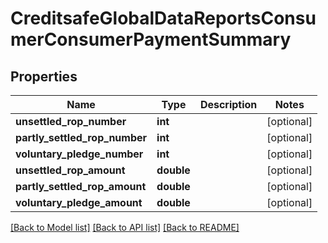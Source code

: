 # CreditsafeGlobalDataReportsConsumerConsumerPaymentSummary

## Properties
Name | Type | Description | Notes
------------ | ------------- | ------------- | -------------
**unsettled_rop_number** | **int** |  | [optional] 
**partly_settled_rop_number** | **int** |  | [optional] 
**voluntary_pledge_number** | **int** |  | [optional] 
**unsettled_rop_amount** | **double** |  | [optional] 
**partly_settled_rop_amount** | **double** |  | [optional] 
**voluntary_pledge_amount** | **double** |  | [optional] 

[[Back to Model list]](../../README.md#documentation-for-models) [[Back to API list]](../../README.md#documentation-for-api-endpoints) [[Back to README]](../../README.md)

